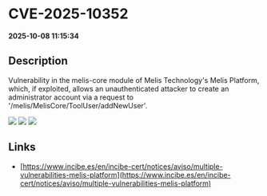 # CVE-2025-10352

**2025-10-08 11:15:34**

## Description
Vulnerability in the melis-core module of Melis Technology's Melis Platform, which, if exploited, allows an unauthenticated attacker to create an administrator account via a request to '/melis/MelisCore/ToolUser/addNewUser'.

![](https://img.shields.io/static/v1?label=Score&message=9.3&color=red)
![](https://img.shields.io/static/v1?label=Severity&message=CRITICAL&color=red)
![](https://img.shields.io/static/v1?label=CWE&message=Auth&color=green)

## Links
- [https://www.incibe.es/en/incibe-cert/notices/aviso/multiple-vulnerabilities-melis-platform](https://www.incibe.es/en/incibe-cert/notices/aviso/multiple-vulnerabilities-melis-platform)
